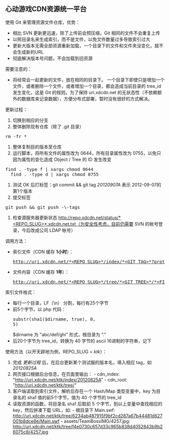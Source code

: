 心动游戏CDN资源统一平台
--------------------------------------------

使用 Git 来管理资源文件仓库，优势：

  - 相比 SVN 更新更迅速，除了上传前会预压缩，Git 相同的文件不会重复上传
  - 以照目录名来生成索引，而不是文件，以免文件数量过多导致索引过大
  - 更新大版本无需全部资源重新加载，一个目录下的文件和文件夹没变化，就不会生成新的URL
  - 彻底解决版本号问题，不会加载到旧资源

需要注意的：

  - 将经常会一起更新的文件，放在相同的目录下。 一个目录下即使只是增加一个文件，或者删除一个文件，或者增加一个目录，都会造成当前目录的 tree_id 发生变化，这是 Git 的规则。为了保持 uri.xdcdn.net 的无状态性（不依赖额外的数据库来记录数据），方便分布式部署，暂时没有很好的方式解决。


更新过程：

  1. 切换到相应的分支
  1. 整体删除现有仓库（除了 .git 目录）
  <pre>rm -fr *</pre>
  1. 整体复制目的版本至仓库
  1. 运行脚本，将所有文件的属性改为 0644，所有目录属性改为 0755，以免只因为属性的变化造成 Object / Tree 的 ID 发生改变
  <pre>find . -type f | xargs chmod 0644
  find . -type d | xargs chmod 0755</pre>
  1. 测试 OK 后打标签：git commit && git tag *20120907A* 表示 2012-09-07的第1个版本
  1. 提交标签
  <pre>git push && git push -\-tags</pre>
  1. 检查源服务器更新状态 http://repo.xdcdn.net/status/*<REPO_SLUG>*.xdcdn.net.txt（为安全性考虑，目前仍需要 SVN 的帐号登录，今后改成公司 LDAP 帐号）

调用方法：

  - 索引文件（CDN 缓存 **1小时**）：<pre>http://uri.xdcdn.net/*<REPO_SLUG>*/index/*<GIT_TAG>*?proto=1.0</pre>
  - 文件内容（CDN 缓存 **1年**）：<pre>http://uri.xdcdn.net/*<REPO_SLUG>*/tree/*<GIT_TREE>*/*<FILE_NAME>*</pre>
  
  索引文件格式：
  
  - 每行一个目录，LF（\\n） 分割，每行有25个字节
  - 前5个字节，以 php 代码：<pre>substr(sha1($dirname, true), 0, 5)</pre> $dirname 为 "abc/def/ghi" 形式，根目录为 "."
  - 后20个字节为 tree_id，转换为 40 字节的 ascii 16进制的字符串，记下

使用方法（以开天辟地为例，REPO_SLUG = *ktk*）：

  1. 完成 *更新过程* 后，在后台更新某个测试服的版本名，填入相应 tag，如 *20120825A*
  1. 网页接口根据后台信息，在页面里输出：
    - cdn_index: "<http://uri.xdcdn.net/ktk/index/20120825A>"
    - cdn_root: "<http://uri.xdcdn.net/ktk/tree/>"
  1. 客户端读取到索引文件，解析后存在一个 Hash/Map 类型变量中，key 为目录名的 sha1 值的前5个字节，值为 40 个字节的 tree_id
  1. 读取资源的函数，将目录名 sha1 后取前 5 个字节，到以上变量中查找相应的 key，然后拼凑下载 URL，如: 
    - 根目录下 Main.swf: <http://uri.xdcdn.net/ktk/tree/6234ab487915f9bf2cd287a67b44481d627001b8dce8e/Main.swf>
    - assets/TeamBossIMG/4257.jpg: <http://uri.xdcdn.net/ktk/tree/f4e0730c657d33c965b838d4052843b9b26075c8/4257.jpg>


